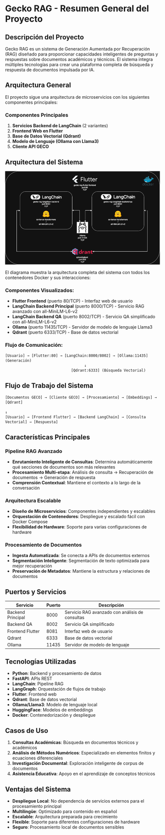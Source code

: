 # Gecko RAG - Resumen General del Proyecto

## Descripción del Proyecto

Gecko RAG es un sistema de Generación Aumentada por Recuperación (RAG) diseñado para proporcionar capacidades inteligentes de preguntas y respuestas sobre documentos académicos y técnicos. El sistema integra múltiples tecnologías para crear una plataforma completa de búsqueda y respuesta de documentos impulsada por IA.

## Arquitectura General

El proyecto sigue una arquitectura de microservicios con los siguientes componentes principales:

### Componentes Principales

1. **Servicios Backend de LangChain** (2 variantes)
2. **Frontend Web en Flutter**
3. **Base de Datos Vectorial (Qdrant)**
4. **Modelo de Lenguaje (Ollama con Llama3)**
5. **Cliente API GECO**

## Arquitectura del Sistema

![Diagrama de Arquitectura Docker](./diagram.png)

El diagrama muestra la arquitectura completa del sistema con todos los contenedores Docker y sus interacciones:

### Componentes Visualizados:
- **Flutter Frontend** (puerto 80/TCP) - Interfaz web de usuario
- **LangChain Backend Principal** (puerto 8000/TCP) - Servicio RAG avanzado con all-MiniLM-L6-v2
- **LangChain Backend QA** (puerto 8002/TCP) - Servicio QA simplificado con all-MiniLM-L6-v2
- **Ollama** (puerto 11435/TCP) - Servidor de modelo de lenguaje Llama3
- **Qdrant** (puerto 6333/TCP) - Base de datos vectorial

### Flujo de Comunicación:
```
[Usuario] → [Flutter:80] → [LangChain:8000/8002] → [Ollama:11435] (Generación)
                                    ↓
                              [Qdrant:6333] (Búsqueda Vectorial)
```

## Flujo de Trabajo del Sistema

```
[Documentos GECO] → [Cliente GECO] → [Procesamiento] → [Embeddings] → [Qdrant]
                                                                           ↓
[Usuario] → [Frontend Flutter] → [Backend LangChain] → [Consulta Vectorial] → [Respuesta]
```

## Características Principales

### Pipeline RAG Avanzado
- **Enrutamiento Inteligente de Consultas**: Determina automáticamente qué secciones de documentos son más relevantes
- **Procesamiento Multi-etapa**: Análisis de consulta → Recuperación de documentos → Generación de respuesta
- **Comprensión Contextual**: Mantiene el contexto a lo largo de la conversación

### Arquitectura Escalable
- **Diseño de Microservicios**: Componentes independientes y escalables
- **Orquestación de Contenedores**: Despliegue y escalado fácil con Docker Compose
- **Flexibilidad de Hardware**: Soporte para varias configuraciones de hardware

### Procesamiento de Documentos
- **Ingesta Automatizada**: Se conecta a APIs de documentos externos
- **Segmentación Inteligente**: Segmentación de texto optimizada para mejor recuperación
- **Preservación de Metadatos**: Mantiene la estructura y relaciones de documentos

## Puertos y Servicios

| Servicio | Puerto | Descripción |
|----------|--------|-------------|
| Backend Principal | 8000 | Servicio RAG avanzado con análisis de consultas |
| Backend QA | 8002 | Servicio QA simplificado |
| Frontend Flutter | 8081 | Interfaz web de usuario |
| Qdrant | 6333 | Base de datos vectorial |
| Ollama | 11435 | Servidor de modelo de lenguaje |

## Tecnologías Utilizadas

- **Python**: Backend y procesamiento de datos
- **FastAPI**: APIs REST
- **LangChain**: Pipeline RAG
- **LangGraph**: Orquestación de flujos de trabajo
- **Flutter**: Frontend web
- **Qdrant**: Base de datos vectorial
- **Ollama/Llama3**: Modelo de lenguaje local
- **HuggingFace**: Modelos de embeddings
- **Docker**: Contenedorización y despliegue

## Casos de Uso

1. **Consultas Académicas**: Búsqueda en documentos técnicos y académicos
2. **Análisis de Métodos Numéricos**: Especializado en elementos finitos y ecuaciones diferenciales
3. **Investigación Documental**: Exploración inteligente de corpus de documentos
4. **Asistencia Educativa**: Apoyo en el aprendizaje de conceptos técnicos

## Ventajas del Sistema

- **Despliegue Local**: No dependencia de servicios externos para el procesamiento principal
- **Multilingüe**: Optimizado para contenido en español
- **Escalable**: Arquitectura preparada para crecimiento
- **Flexible**: Soporte para diferentes configuraciones de hardware
- **Seguro**: Procesamiento local de documentos sensibles

